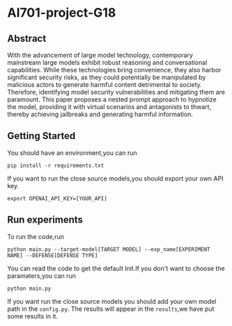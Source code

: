 # AI701-project-G18
## Abstract
With the advancement of large model technology, contemporary mainstream large models exhibit robust reasoning and conversational capabilities. While these technologies bring convenience, they also harbor significant security risks, as they could potentially be manipulated by malicious actors to generate harmful content detrimental to society. Therefore, identifying model security vulnerabilities and mitigating them are paramount. 
This paper proposes a nested prompt approach to hypnotize the model, providing it with virtual scenarios and antagonists to thwart, thereby achieving jailbreaks and generating harmful information.

## Getting Started
You should have an environment,you can run
```
pip install -r requirements.txt
```
If you want to run the close source models,you should export your own API key.
```
export OPENAI_API_KEY=[YOUR_API]
```
## Run experiments
To run the code,run
```
python main.py --target-model[TARGET MODEL] --exp_name[EXPERIMENT NAME] --DEFENSE[DEFENSE TYPE]
```
You can read the code to get the default Init.If you don't want to choose the paramaters,you can run
```
python main.py
```
If you want run the close source models you should add your own model path in the `config.py`. 
The results will appear in the `results`,we have put some results in it.
